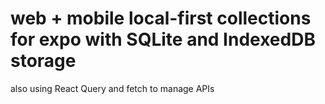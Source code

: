 # web + mobile local-first collections for expo with SQLite and IndexedDB storage

also using React Query and fetch to manage APIs
